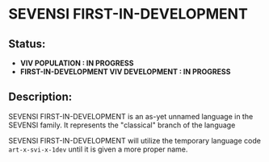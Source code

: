 #  SEVENSI FIRST-IN-DEVELOPMENT  #

##  Status:  ##

* __VIV POPULATION : IN PROGRESS__
* __FIRST-IN-DEVELOPMENT VIV DEVELOPMENT : IN PROGRESS__

##  Description:  ##

SEVENSI FIRST-IN-DEVELOPMENT is an as-yet unnamed language in the SEVENSI family.
It represents the "classical" branch of the language

SEVENSI FIRST-IN-DEVELOPMENT will utilize the temporary language code `art-x-svi-x-1dev` until it is given a more proper name.
